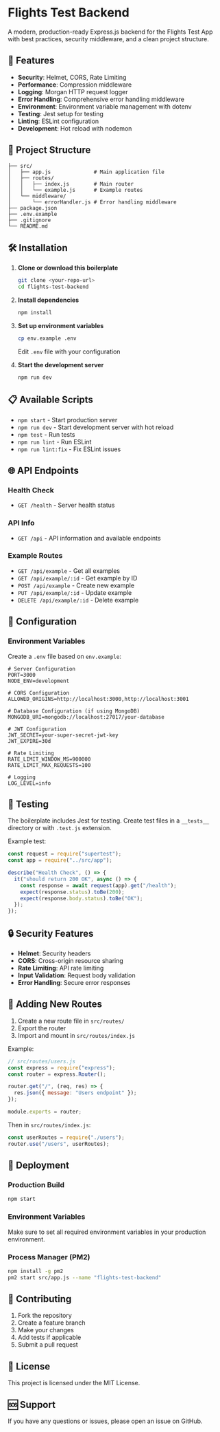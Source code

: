 # Flights Test Backend

A modern, production-ready Express.js backend for the Flights Test App with best practices, security middleware, and a clean project structure.

## 🚀 Features

- **Security**: Helmet, CORS, Rate Limiting
- **Performance**: Compression middleware
- **Logging**: Morgan HTTP request logger
- **Error Handling**: Comprehensive error handling middleware
- **Environment**: Environment variable management with dotenv
- **Testing**: Jest setup for testing
- **Linting**: ESLint configuration
- **Development**: Hot reload with nodemon

## 📁 Project Structure

```
├── src/
│   ├── app.js              # Main application file
│   ├── routes/
│   │   ├── index.js        # Main router
│   │   └── example.js      # Example routes
│   └── middleware/
│       └── errorHandler.js # Error handling middleware
├── package.json
├── .env.example
├── .gitignore
└── README.md
```

## 🛠️ Installation

1. **Clone or download this boilerplate**

   ```bash
   git clone <your-repo-url>
   cd flights-test-backend
   ```

2. **Install dependencies**

   ```bash
   npm install
   ```

3. **Set up environment variables**

   ```bash
   cp env.example .env
   ```

   Edit `.env` file with your configuration

4. **Start the development server**
   ```bash
   npm run dev
   ```

## 📋 Available Scripts

- `npm start` - Start production server
- `npm run dev` - Start development server with hot reload
- `npm test` - Run tests
- `npm run lint` - Run ESLint
- `npm run lint:fix` - Fix ESLint issues

## 🌐 API Endpoints

### Health Check

- `GET /health` - Server health status

### API Info

- `GET /api` - API information and available endpoints

### Example Routes

- `GET /api/example` - Get all examples
- `GET /api/example/:id` - Get example by ID
- `POST /api/example` - Create new example
- `PUT /api/example/:id` - Update example
- `DELETE /api/example/:id` - Delete example

## 🔧 Configuration

### Environment Variables

Create a `.env` file based on `env.example`:

```env
# Server Configuration
PORT=3000
NODE_ENV=development

# CORS Configuration
ALLOWED_ORIGINS=http://localhost:3000,http://localhost:3001

# Database Configuration (if using MongoDB)
MONGODB_URI=mongodb://localhost:27017/your-database

# JWT Configuration
JWT_SECRET=your-super-secret-jwt-key
JWT_EXPIRE=30d

# Rate Limiting
RATE_LIMIT_WINDOW_MS=900000
RATE_LIMIT_MAX_REQUESTS=100

# Logging
LOG_LEVEL=info
```

## 🧪 Testing

The boilerplate includes Jest for testing. Create test files in a `__tests__` directory or with `.test.js` extension.

Example test:

```javascript
const request = require("supertest");
const app = require("../src/app");

describe("Health Check", () => {
  it("should return 200 OK", async () => {
    const response = await request(app).get("/health");
    expect(response.status).toBe(200);
    expect(response.body.status).toBe("OK");
  });
});
```

## 🔒 Security Features

- **Helmet**: Security headers
- **CORS**: Cross-origin resource sharing
- **Rate Limiting**: API rate limiting
- **Input Validation**: Request body validation
- **Error Handling**: Secure error responses

## 📝 Adding New Routes

1. Create a new route file in `src/routes/`
2. Export the router
3. Import and mount in `src/routes/index.js`

Example:

```javascript
// src/routes/users.js
const express = require("express");
const router = express.Router();

router.get("/", (req, res) => {
  res.json({ message: "Users endpoint" });
});

module.exports = router;
```

Then in `src/routes/index.js`:

```javascript
const userRoutes = require("./users");
router.use("/users", userRoutes);
```

## 🚀 Deployment

### Production Build

```bash
npm start
```

### Environment Variables

Make sure to set all required environment variables in your production environment.

### Process Manager (PM2)

```bash
npm install -g pm2
pm2 start src/app.js --name "flights-test-backend"
```

## 🤝 Contributing

1. Fork the repository
2. Create a feature branch
3. Make your changes
4. Add tests if applicable
5. Submit a pull request

## 📄 License

This project is licensed under the MIT License.

## 🆘 Support

If you have any questions or issues, please open an issue on GitHub.
